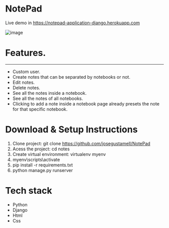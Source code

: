 # NotePad

Live demo in https://notepad-application-django.herokuapp.com

![image](https://user-images.githubusercontent.com/90484417/186724303-22993e80-64a0-43fb-bfe1-20b3d38dabba.png)

# Features.
***
* Custom user.
* Create notes that can be separated by notebooks or not.
* Edit notes.
* Delete notes.
* See all the notes inside a notebook.
* See all the notes of all notebooks.
* Clicking to add a note inside a notebook page already presets the note for that specific notebook.

# Download & Setup Instructions
  1. Clone project: git clone https://github.com/josegustamell/NotePad
  2. Acess the project: cd notes
  3. Create virtual environment: virtualenv myenv
  4. myenv\scripts\activate
  5. pip install -r requirements.txt
  6. python manage.py runserver

# Tech stack
  * Python
  * Django
  * Html
  * Css
